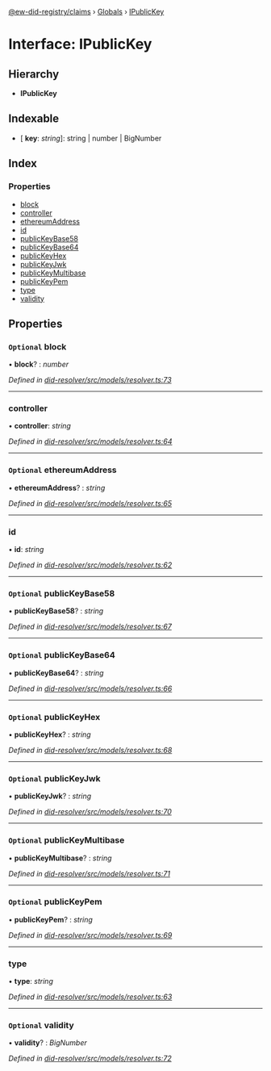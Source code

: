 [@ew-did-registry/claims](../README.md) › [Globals](../globals.md) › [IPublicKey](ipublickey.md)

# Interface: IPublicKey

## Hierarchy

* **IPublicKey**

## Indexable

* \[ **key**: *string*\]: string | number | BigNumber

## Index

### Properties

* [block](ipublickey.md#optional-block)
* [controller](ipublickey.md#controller)
* [ethereumAddress](ipublickey.md#optional-ethereumaddress)
* [id](ipublickey.md#id)
* [publicKeyBase58](ipublickey.md#optional-publickeybase58)
* [publicKeyBase64](ipublickey.md#optional-publickeybase64)
* [publicKeyHex](ipublickey.md#optional-publickeyhex)
* [publicKeyJwk](ipublickey.md#optional-publickeyjwk)
* [publicKeyMultibase](ipublickey.md#optional-publickeymultibase)
* [publicKeyPem](ipublickey.md#optional-publickeypem)
* [type](ipublickey.md#type)
* [validity](ipublickey.md#optional-validity)

## Properties

### `Optional` block

• **block**? : *number*

*Defined in [did-resolver/src/models/resolver.ts:73](https://github.com/energywebfoundation/ew-did-registry/blob/b17cc12/packages/did-resolver/src/models/resolver.ts#L73)*

___

###  controller

• **controller**: *string*

*Defined in [did-resolver/src/models/resolver.ts:64](https://github.com/energywebfoundation/ew-did-registry/blob/b17cc12/packages/did-resolver/src/models/resolver.ts#L64)*

___

### `Optional` ethereumAddress

• **ethereumAddress**? : *string*

*Defined in [did-resolver/src/models/resolver.ts:65](https://github.com/energywebfoundation/ew-did-registry/blob/b17cc12/packages/did-resolver/src/models/resolver.ts#L65)*

___

###  id

• **id**: *string*

*Defined in [did-resolver/src/models/resolver.ts:62](https://github.com/energywebfoundation/ew-did-registry/blob/b17cc12/packages/did-resolver/src/models/resolver.ts#L62)*

___

### `Optional` publicKeyBase58

• **publicKeyBase58**? : *string*

*Defined in [did-resolver/src/models/resolver.ts:67](https://github.com/energywebfoundation/ew-did-registry/blob/b17cc12/packages/did-resolver/src/models/resolver.ts#L67)*

___

### `Optional` publicKeyBase64

• **publicKeyBase64**? : *string*

*Defined in [did-resolver/src/models/resolver.ts:66](https://github.com/energywebfoundation/ew-did-registry/blob/b17cc12/packages/did-resolver/src/models/resolver.ts#L66)*

___

### `Optional` publicKeyHex

• **publicKeyHex**? : *string*

*Defined in [did-resolver/src/models/resolver.ts:68](https://github.com/energywebfoundation/ew-did-registry/blob/b17cc12/packages/did-resolver/src/models/resolver.ts#L68)*

___

### `Optional` publicKeyJwk

• **publicKeyJwk**? : *string*

*Defined in [did-resolver/src/models/resolver.ts:70](https://github.com/energywebfoundation/ew-did-registry/blob/b17cc12/packages/did-resolver/src/models/resolver.ts#L70)*

___

### `Optional` publicKeyMultibase

• **publicKeyMultibase**? : *string*

*Defined in [did-resolver/src/models/resolver.ts:71](https://github.com/energywebfoundation/ew-did-registry/blob/b17cc12/packages/did-resolver/src/models/resolver.ts#L71)*

___

### `Optional` publicKeyPem

• **publicKeyPem**? : *string*

*Defined in [did-resolver/src/models/resolver.ts:69](https://github.com/energywebfoundation/ew-did-registry/blob/b17cc12/packages/did-resolver/src/models/resolver.ts#L69)*

___

###  type

• **type**: *string*

*Defined in [did-resolver/src/models/resolver.ts:63](https://github.com/energywebfoundation/ew-did-registry/blob/b17cc12/packages/did-resolver/src/models/resolver.ts#L63)*

___

### `Optional` validity

• **validity**? : *BigNumber*

*Defined in [did-resolver/src/models/resolver.ts:72](https://github.com/energywebfoundation/ew-did-registry/blob/b17cc12/packages/did-resolver/src/models/resolver.ts#L72)*

